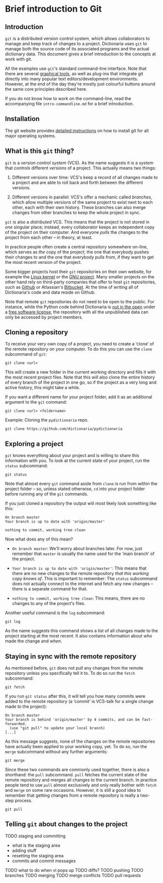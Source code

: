 Brief introduction to Git
=========================


Introduction
------------

`git` is a distributed version control system, which allows collaborators to
manage and keep track of changes to a project.  Dictionaria uses `git` to manage
both the source code of its associated programs and the actual dictionary data.
This document gives a brief introduction to the concepts at work with git.

All the examples use `git`'s standard command-line interface.  Note that there
are several [graphical tools][git-guis], as well as plug-ins that integrate git
directly into many popular text editors/development environments.  However, at
the end of the day they're mostly just colourful buttons around the same core
principles described here.

[git-guis]: https://git-scm.com/downloads/guis

If you do not know how to work on the command-line, read the accompanying file
`intro-commandline.md` for a brief introduction.


Installation
------------

The git website provides [detailed instructions][git-inst] on how to install git
for all major operating systems.

[git-inst]: https://git-scm.com/book/en/v2/Getting-Started-Installing-Git


What is this `git` thing?
-------------------------

`git` is a *version control system* (VCS).  As the name suggests it is
a *system* that *controls* different *versions* of a project.  This actually
means two things:

1. Different versions over time:  VCS's keep a record of all changes made to
   a project and are able to roll back and forth between the different versions.

2. Different versions in parallel:  VCS's offer a mechanic called *branches*,
   which allow multiple versions of the same project to exist next to each
   other, each with their own history.  These branches can also merge changes from
   other branches to keep the whole project in sync.

`git` is also a *distributed* VCS.  This means that the project is not stored in
*one* singular place; instead, every collaborator keeps an independent copy of
the project on their computer.  And everyone *pulls* the changes to the project
from each other – in theory, at least.

In practice people often create a central repository somewhere on-line, which
serves as *the* copy of the project; the one that everybody pushes their changes
to and the one that everybody pulls from, if they want to get the most recent
version of the project.

Some bigger projects host their `git` repositories on their own website, for
example the [Linux kernel][linux-repos] or the [GNU project][gnu-savannah].
Many smaller projects on the other hand rely on third-party companies that offer
to host `git` repositories, such as [Github][github] or Atlassian's
[Bitbucket][bitbucket].  At the time of writing all of Dictionaria's code and
data reside on Github.

[linux-repos]: https://git.kernel.org
[gnu-savannah]: https://savannah.gnu.org
[github]: https://github.com
[bitbucket]: https://bitbucket.org

Note that remote `git` repositories do not need to be open to the public.  For
instance, while the Python code behind Dictionaria is [out in the
open][pydictionaria] under a [free software license][apache2], the repository
with all the unpublished data can only be accessed by project members.

[pydictionaria]: https://github.com/dictionaria/pydictionaria
[apache2]: https://github.com/dictionaria/pydictionaria/blob/master/LICENSE


Cloning a repository
--------------------

To receive your very own copy of a project, you need to create a ‘clone’ of the
remote repository on your computer.  To do this you can use the `clone`
subcommand of `git`:

    git clone <url>

This will create a new folder in the current working directory and fills it with
the most recent project files.  Note that this will also clone the entire
history of every branch of the project in one go, so if the project as a very
long and active history, this might take a while.

If you want a different name for your project folder, add it as an additional
argument to the `git` command:

    git clone <url> <foldername>

Example:  Cloning the `pydictionaria` repo.

    git clone https://github.com/dictionaria/pydictionaria


Exploring a project
-------------------

`git` knows everything about your project and is willing to share this
information with you.  To look at the current state of your project, run the
`status` subcommand:

    git status

Note that almost every `git` command aside from `clone` is run from within the
project folder – so, unless stated otherwise, `cd` into your project folder
before running any of the `git` commands.

If you just cloned a repository the output will most likely look something like
this:

    On branch master
    Your branch is up to date with 'origin/master'

    nothing to commit, working tree clean

Now what does any of this mean?

 - `On branch master`:
   We'll worry about branches later.  For now, just remember that `master` is
   usually the name used for the ‘main branch’ of the project.

 - `Your branch is up to date with 'origin/master'`:
   This means that there are no new changes to the remote repository *that this
   working copy knows of*.  This is important to remember:  The `status`
   subcommand does not actually connect to the internet and fetch any new
   changes – there is a separate command for that.

 - `nothing to commit, working tree clean`:
   This means, there are no changes to any of the project's files.

Another useful command is the `log` subcommand:

    git log

As the name suggests this command shows a list of all changes made to the
project starting at the most recent.  It also contains information about *who*
made the change and *when*.


Staying in sync with the remote repository
------------------------------------------

As mentioned before, `git` does not pull any changes from the remote repository
unless you specifically tell it to.  To do so run the `fetch` subcommand:

    git fetch

If you run `git status` after this, it will tell you how many commits were added
to the remote repository (a ‘commit’ is VCS-talk for a single change made to the
project):

    On branch master
    Your branch is behind 'origin/master' by 4 commits, and can be fast-forwarded.
      (use "git pull" to update your local branch)
    [...]

As this message suggests, none of the changes on the remote repositories have
actually been applied to your working copy, yet.  To do so, run the `merge`
subcommand without any further arguments:

    git merge

Since these two commands are commonly used together, there is also a shorthand:
the `pull` subcommand.  `pull` fetches the current state of the remote
repository and merges all changes to the current branch.  In practice people
tend to use `pull` almost exclusively and only really bother with `fetch` and
`merge` on some rare occasions.  However, it is still a good idea to remember
that getting changes from a remote repository is really a two-step process.

    git pull


Telling `git` about changes to the project
------------------------------------------


TODO staging and committing
 * what is the staging area
 * adding stuff
 * resetting the staging area
 * commits and commit messages

TODO what to do when vi pops up
TODO diffs?
TODO pushing
TODO branches
TODO merging
TODO merge conflicts
TODO pull requests
